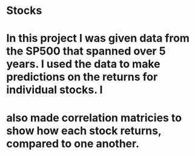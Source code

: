# Stocks
# In this project I was given data from the SP500 that spanned over 5 years. I used the data to make predictions on the returns for individual stocks. I
# also made correlation matricies to show how each stock returns, compared to one another.
